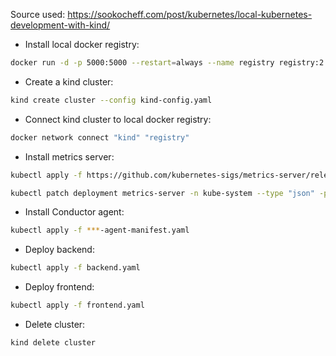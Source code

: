 Source used: https://sookocheff.com/post/kubernetes/local-kubernetes-development-with-kind/

- Install local docker registry:

```bash
docker run -d -p 5000:5000 --restart=always --name registry registry:2.7
```

- Create a kind cluster:

```bash
kind create cluster --config kind-config.yaml
```

- Connect kind cluster to local docker registry:

```bash
docker network connect "kind" "registry"
```

- Install metrics server:

```bash
kubectl apply -f https://github.com/kubernetes-sigs/metrics-server/releases/latest/download/components.yaml
```

```bash
kubectl patch deployment metrics-server -n kube-system --type "json" -p '[{"op": "add", "path": "/spec/template/spec/containers/0/args/-", "value": "--kubelet-insecure-tls"}]
```

- Install Conductor agent:

```bash
kubectl apply -f ***-agent-manifest.yaml
```

- Deploy backend:

```bash
kubectl apply -f backend.yaml
```

- Deploy frontend:

```bash
kubectl apply -f frontend.yaml
```

- Delete cluster:

```bash
kind delete cluster
```
